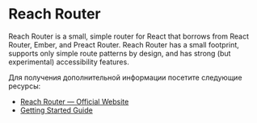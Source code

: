 # Reach Router

Reach Router is a small, simple router for React that borrows from React Router, Ember, and Preact Router. Reach Router has a small footprint, supports only simple route patterns by design, and has strong (but experimental) accessibility features.

Для получения дополнительной информации посетите следующие ресурсы:

- [Reach Router — Official Website](https://reach.tech/router/)
- [Getting Started Guide](https://reach.tech/router/tutorial/01-intro)
